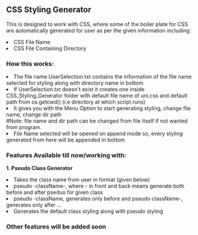 <h2>CSS Styling Generator</h2>

This is designed to work with CSS, where some of the boiler plate for CSS are automatically generated for user as per the given information including:
    <li>CSS File Name</li>
    <li>CSS File Containing Directory</li>

<h3>How this works: </h3>
    <li>The file name UserSelection.txt contains the information of the file name selected for styling along with directory name in bottom</li>
    <li>If UserSelection.txt doesn't exist it creates one inside CSS_Styling_Generator folder with default file name of uni.css and default path from os.getcwd() (i.e directory at which script runs)</li>
    <li>It gives you with the Menu Option to start generating styling, change file name, change dir path</li>
        #Note: file name and dir path can be changed from file itself if not wanted from program.
    <li>File Name selected will be opened on append mode so, every styling generated from here will be appended in bottom</li>

<h3>Features Available till now/working with: </h3>

<b>1. Pseudo Class Generator</b>
    <li>Takes the class name from user in format (given below)</li>
    <li>pseudo -className-, where - in front and back means generate both before and after pseduo for given class</li>
    <li>pseudo -className, generates only before and pseudo className-, generates only after ... </li>
    <li>Generates the default class styling along with pseudo styling</li>

<h3>Other features will be added soon</h3>
